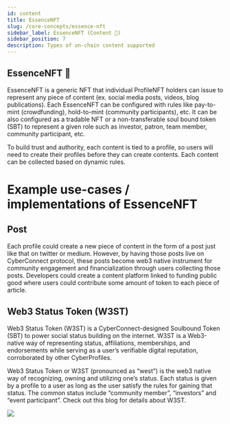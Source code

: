 ```yaml
---
id: content
title: EssenceNFT
slug: /core-concepts/essence-nft
sidebar_label: EssenceNFT (Content 📝)
sidebar_position: 7
description: Types of on-chain content supported
---
```


## EssenceNFT 📝

EssenceNFT is a generic NFT that individual ProfileNFT holders can issue to represent any piece of content (ex. social media posts, videos, blog publications). Each EssenceNFT can be configured with rules like pay-to-mint (crowdfunding), hold-to-mint (community participants), etc. It can be also configured as a tradable NFT or a non-transferable soul bound token (SBT) to represent a given role such as investor, patron, team member, community participant, etc.

To build trust and authority, each content is tied to a profile, so users will need to create their profiles before they can create contents. Each content can be collected based on dynamic rules.

# Example use-cases / implementations of EssenceNFT

## Post

Each profile could create a new piece of content in the form of a post just like that on twitter or medium. However, by having those posts live on CyberConnect protocol, these posts become web3 native instrument for community engagement and financialization through users collecting those posts. Developers could create a content platform linked to funding public good where users could contribute some amount of token to each piece of article.

## Web3 Status Token (W3ST)

Web3 Status Token (W3ST) is a CyberConnect-designed Soulbound Token (SBT) to power social status building on the internet. W3ST is a Web3-native way of representing status, affiliations, memberships, and endorsements while serving as a user’s verifiable digital reputation, corroborated by other CyberProfiles.

Web3 Status Token or W3ST (pronounced as “west”) is the web3 native way of recognizing, owning and utilizing one’s status. Each status is given by a profile to a user as long as the user satisfy the rules for gaining that status. The common status include “community member”, “investors” and “event participant”. Check out this blog for details about W3ST.

<img src="/img/v2/w3st.svg"/>
